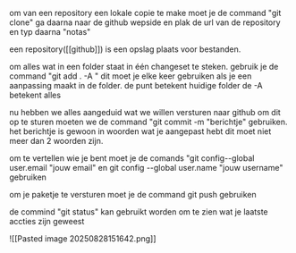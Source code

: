   om van een repository een lokale copie te make moet je de command "git clone" ga daarna naar de github wepside en plak de url van de repository en typ daarna "notas" 
  
   een repository([[github]]) is een opslag plaats voor bestanden.
  
 om alles wat in een folder staat in één changeset te steken. gebruik je de command "git add . -A " dit moet je elke keer gebruiken als je een aanpassing maakt in de folder. de punt betekent huidige folder  de -A betekent alles


 nu hebben we alles aangeduid wat we willen versturen naar github om dit op te sturen moeten we de command "git commit -m "berichtje" gebruiken. het berichtje is gewoon in woorden wat je aangepast hebt dit moet niet meer dan 2 woorden zijn.
 

om te vertellen wie je bent moet je de comands "git config--global user.email "jouw email" en git config --global user.name "jouw username" gebruiken 

om je paketje te versturen moet je de command git push gebruiken 

de commind "git status" kan gebruikt worden om te zien wat je laatste accties zijn geweest



![[Pasted image 20250828151642.png]]